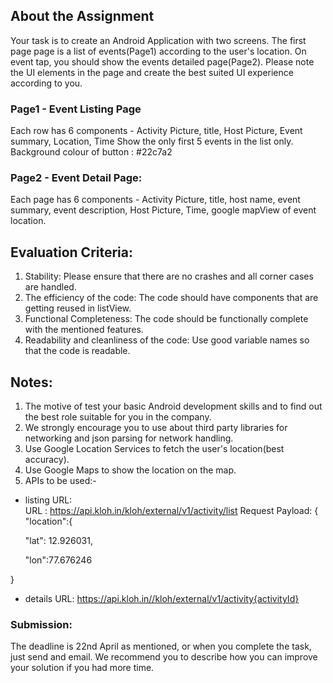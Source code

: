 ## About the Assignment
Your task is to create an Android Application with two screens. The first page page is a list of events(Page1) according to the user's location. On event tap, you should show the events detailed page(Page2). Please note the UI elements in the page and create the best suited UI experience according to you.

### Page1 - Event Listing Page
Each row has 6 components - Activity Picture, title, Host Picture, Event summary, Location, Time 
Show the only first 5 events in the list only. Background colour of button : #22c7a2

### Page2 - Event Detail Page:
Each page has 6 components - Activity Picture, title, host name, event summary, event description, Host Picture, Time, google mapView of event location.

## Evaluation Criteria:
1. Stability: Please ensure that there are no crashes and all corner cases are handled.
2. The efficiency of the code: The code should have components that are getting reused in listView.
3. Functional Completeness: The code should be functionally complete with the mentioned features.
4. Readability and cleanliness of the code: Use good variable names so that the code is readable.



## Notes:
1. The motive of test your basic Android development skills and to find out the best role suitable for you in the company.
2. We strongly encourage you to use about third party libraries for networking and json parsing for network handling. 
3. Use Google Location Services to fetch the user's location(best accuracy).
4. Use Google Maps to show the location on the map.
5. APIs to be used:-


- listing URL:  
URL : https://api.kloh.in/kloh/external/v1/activity/list
Request Payload: {
  "location":{

	"lat": 12.926031,

	"lon":77.676246

}


- details URL: https://api.kloh.in//kloh/external/v1/activity{activityId}



### Submission:
The deadline is 22nd April as mentioned, or when you complete the task, just send and email. We recommend you to describe how you can improve your solution if you had more time.
